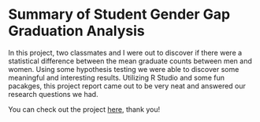 # Summary of Student Gender Gap Graduation Analysis

In this project, two classmates and I were out to discover if there were a statistical difference between the mean graduate counts between men and women. Using some hypothesis testing we were able to discover some meaningful and interesting results. Utilizing R Studio and some fun pacakges, this project report came out to be very neat and answered our research questions we had.

You can check out the project [here](https://github.com/ccouger/ccouger.github.io/blob/main/Projects/Student%20Gender%20Gap%20Graduation%20Analysis.pdf), thank you!
